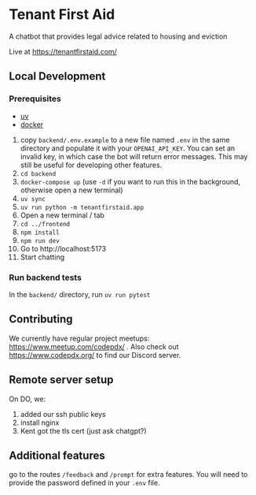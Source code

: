 # Tenant First Aid

A chatbot that provides legal advice related to housing and eviction

Live at https://tenantfirstaid.com/

## Local Development

### Prerequisites
 - [uv](https://docs.astral.sh/uv/getting-started/installation/)
 - [docker](https://www.docker.com/)

1. copy `backend/.env.example` to a new file named `.env` in the same directory and populate it with your `OPENAI_API_KEY`. You can set an invalid key, in which case the bot will return error messages. This may still be useful for developing other features.
1. `cd backend`
1. `docker-compose up` (use `-d` if you want to run this in the background, otherwise open a new terminal)
1. `uv sync`
1. `uv run python -m tenantfirstaid.app`
1. Open a new terminal / tab
1. `cd ../frontend`
1. `npm install`
1. `npm run dev`
1. Go to http://localhost:5173
1. Start chatting

### Run backend tests

In the `backend/` directory, run `uv run pytest`

## Contributing

We currently have regular project meetups: https://www.meetup.com/codepdx/ . Also check out https://www.codepdx.org/ to find our Discord server.

## Remote server setup
On DO, we:
1. added our ssh public keys
2. install nginx
3. Kent got the tls cert (just ask chatgpt?)

## Additional features

go to the routes `/feedback` and `/prompt` for extra features. You will need to provide the password defined in your `.env` file.
